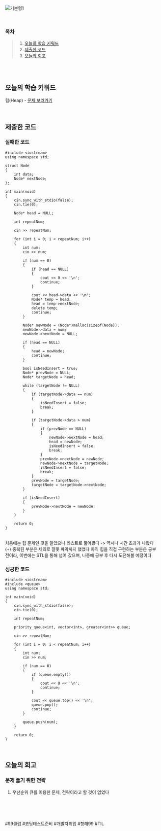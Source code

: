 ![기본형1](https://github.com/user-attachments/assets/643f7ecc-68a8-45da-9d8a-f09a61cadfa0)

<br>

### 목차
> 1. [오늘의 학습 키워드](#오늘의-학습-키워드)
> 2. [제출한 코드](#제출한-코드)
> 3. [오늘의 회고](#오늘의-회고)

<br><br>

## 오늘의 학습 키워드
힙(Heap) - [문제 보러가기](https://www.acmicpc.net/problem/1927)
  
<br>

## 제출한 코드
### 실패한 코드
```
#include <iostream>
using namespace std;

struct Node
{
	int data;
	Node* nextNode;
};

int main(void)
{
	cin.sync_with_stdio(false);
	cin.tie(0);

	Node* head = NULL;

	int repeatNum;
	
	cin >> repeatNum;

	for (int i = 0; i < repeatNum; i++)
	{
		int num;
		cin >> num;

		if (num == 0)
		{
			if (head == NULL)
			{
				cout << 0 << '\n';
				continue;
			}

			cout << head->data << '\n';
			Node* temp = head;
			head = temp->nextNode;
			delete temp;
			continue;
		}

		Node* newNode = (Node*)malloc(sizeof(Node));
		newNode->data = num;
		newNode->nextNode = NULL;

		if (head == NULL)
		{
			head = newNode;
			continue;
		}

		bool isNeedInsert = true;
		Node* prevNode = NULL;
		Node* targetNode = head;

		while (targetNode != NULL)
		{
			if (targetNode->data == num)
			{
				isNeedInsert = false;
				break;
			}

			if (targetNode->data > num)
			{
				if (prevNode == NULL)
				{
					newNode->nextNode = head;
					head = newNode;
					isNeedInsert = false;
					break;
				}
				prevNode->nextNode = newNode;
				newNode->nextNode = targetNode;
				isNeedInsert = false;
				break;
			}
			prevNode = targetNode;
			targetNode = targetNode->nextNode;
		}

		if (isNeedInsert)
		{
			prevNode->nextNode = newNode;
		}
	}
	
	return 0;
}
```

<br>
처음에는 힙 문제인 것을 알았으나 리스트로 풀어봤다 -> 역시나 시간 초과가 나왔다 <br>
(+) 중복된 부분은 제외로 잘못 파악까지 했었다
아직 힙을 직접 구현하는 부분은 공부 전이라, 이번에는 STL을 통해 넘어 갔으며, 나중에 공부 후 다시 도전해볼 예정이다

<br>

### 성공한 코드
```
#include <iostream>
#include <queue>
using namespace std;

int main(void)
{
	cin.sync_with_stdio(false);
	cin.tie(0);

	int repeatNum;

	priority_queue<int, vector<int>, greater<int>> queue;
	
	cin >> repeatNum;

	for (int i = 0; i < repeatNum; i++)
	{
		int num;
		cin >> num;

		if (num == 0)
		{
			if (queue.empty())
			{
				cout << 0 << '\n';
				continue;
			}

			cout << queue.top() << '\n';
			queue.pop();
			continue;
		}

		queue.push(num);
	}
	
	return 0;
}
```

<br>

## 오늘의 회고
### 문제 풀기 위한 전략
1. 우선순위 큐를 이용한 문제, 전략이라고 할 것이 없었다 <br>

<br>    
<br>
<br>
<br>
#99클럽 #코딩테스트준비 #개발자취업 #항해99 #TIL
